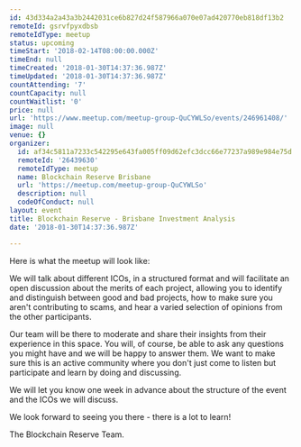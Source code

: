 ```yaml
---
id: 43d334a2a43a3b2442031ce6b827d24f587966a070e07ad420770eb818df13b2
remoteId: gsrvfpyxdbsb
remoteIdType: meetup
status: upcoming
timeStart: '2018-02-14T08:00:00.000Z'
timeEnd: null
timeCreated: '2018-01-30T14:37:36.987Z'
timeUpdated: '2018-01-30T14:37:36.987Z'
countAttending: '7'
countCapacity: null
countWaitlist: '0'
price: null
url: 'https://www.meetup.com/meetup-group-QuCYWLSo/events/246961408/'
image: null
venue: {}
organizer:
  id: af34c5811a7233c542295e643fa005ff09d62efc3dcc66e77237a989e984e75d
  remoteId: '26439630'
  remoteIdType: meetup
  name: Blockchain Reserve Brisbane
  url: 'https://meetup.com/meetup-group-QuCYWLSo'
  description: null
  codeOfConduct: null
layout: event
title: Blockchain Reserve - Brisbane Investment Analysis
date: '2018-01-30T14:37:36.987Z'

---
```

<p>Here is what the meetup will look like:</p> <p>We will talk about different ICOs, in a structured format and will facilitate an open discussion about the merits of each project, allowing you to identify and distinguish between good and bad projects, how to make sure you aren't contributing to scams, and hear a varied selection of opinions from the other participants.</p> <p>Our team will be there to moderate and share their insights from their experience in this space. You will, of course, be able to ask any questions you might have and we will be happy to answer them. We want to make sure this is an active community where you don't just come to listen but participate and learn by doing and discussing.</p> <p>We will let you know one week in advance about the structure of the event and the ICOs we will discuss.</p> <p>We look forward to seeing you there - there is a lot to learn!</p> <p>The Blockchain Reserve Team.</p>
